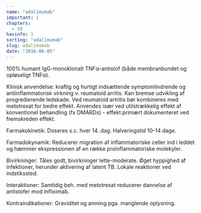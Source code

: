 ```yaml
---
name: "adalimumab"
important: 1
chapters:
  - 50
hasinfo: 1
sorting: "adalimumab"
slug: adalimumab
date: "2016-06-05"
---
```


100% humant IgG-monoklonalt TNFα-antistof (både membranbundet og opløseligt
TNFα).

Klinisk anvendelse: kraftig og hurtigt indsættende symptomlindrende og
antiinflammatorisk virkning v. reumatoid arritis. Kan bremse udvikling af
progredierende ledskade. Ved reumatoid artritis bør kombineres med metotrexat
for bedre effekt. Anvendes især ved utilstrækkelig effekt af konventionel
behandling (fx DMARDs) - effekt primært dokumenteret ved fremskreden effekt.

Farmakokinetik: Doseres s.c. hver 14. dag. Halveringstid 10-14 dage.

Farmadokynamik: Reducerer migration af inflammatoriske celler ind i leddet og
hæmmer ekspressionen af en række proinflammatoriske molekyler.

Bivirkninger: Tåles godt, bivirkninger lette-moderate. Øget hyppighed af
infektioner, herunder aktivering af latent TB. Lokale reaktioner ved
indstikssted.

Interaktioner: Samtidig beh. med metotrexat reducerer dannelse af antistofer mod
infliximab.

Kontraindikationer: Graviditet og amning pga. manglende oplysning.
